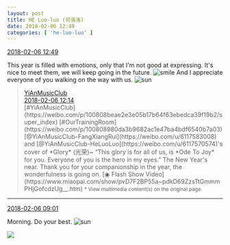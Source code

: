 ```yaml
---
layout: post
title: HE Luo-luo (何洛洛)
date: 2018-02-06 12:49
categories: [ 'he-luo-luo' ]
---
```


<div class="weibo-info">
  <a href="https://weibo.com/6117570574/G1QGryJtY">2018-02-06 12:49</a>
</div>

This year is filled with emotions, only that I'm not good at expressing. It's nice to meet them, we will keep going in the future. ![smile](https://img.t.sinajs.cn/t4/appstyle/expression/ext/normal/5c/huanglianwx_org.gif) And I appreciate everyone of you walking on the way with us. ![sun](https://img.t.sinajs.cn/t4/appstyle/expression/ext/normal/e5/sun.gif)

<!-- more -->

> <div class="weibo-post-name">
>   <a href="https://weibo.com/u/6094546964">YiAnMusicClub</a>
> </div>
> <div class="weibo-info">
>   <a href="https://weibo.com/6094546964/G1QsjdqQG">2018-02-06 12:14</a>
> </div>
> [#YiAnMusicClub](https://weibo.com/p/100808beae2e3e05b17b64f63ebedca39f19b2/super_index) [#OurTrainingRoom](https://weibo.com/p/100808980da3b9682ac1e47ba4bdf6540b7a03) [@YiAnMusicClub-FangXiangRui](https://weibo.com/u/6117583008) and [@YiAnMusicClub-HeLuoLuo](https://weibo.com/u/6117570574)'s cover of *Glory* (光荣)~  
> “This glory is for all of us, is *Ode To Joy* for you. Everyone of you is the hero in my eyes.”  
> The New Year's near. Thank you for your companionship in the year, the wonderfulness is going on.  
> [◉ Flash Show Video](https://www.miaopai.com/show/pvD7F2BP55a~pdkD69ZzsTtGmmmPHjGofcdzUg__.htm)  
> <small>* View multimedia content(s) on the original page.</small>

---

<div class="weibo-info">
  <a href="https://weibo.com/6117570574/G1Pc7iTvM">2018-02-06 09:01</a>
</div>

Morning. Do your best. ![sun](https://img.t.sinajs.cn/t4/appstyle/expression/ext/normal/e5/sun.gif)

<a href="//wx4.sinaimg.cn/mw690/006G0Hz8gy1fo6g5cthuwj31kw2dckjl.jpg">
  <img class="weibo-pic-preview" src="//wx4.sinaimg.cn/orj360/006G0Hz8gy1fo6g5cthuwj31kw2dckjl.jpg" />
</a>
